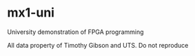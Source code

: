 # mx1-uni
University demonstration of FPGA programming

All data property of Timothy Gibson and UTS. Do not reproduce
